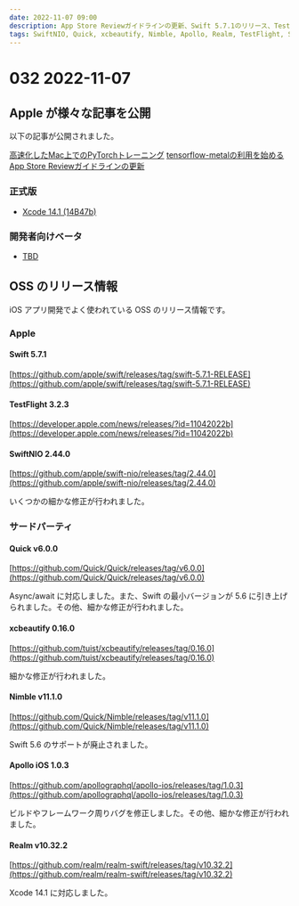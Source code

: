 ```yaml
---
date: 2022-11-07 09:00
description: App Store Reviewガイドラインの更新、Swift 5.7.1のリリース、TestFlight のリリース、ほか
tags: SwiftNIO, Quick, xcbeautify, Nimble, Apollo, Realm, TestFlight, Swift
---
```

# 032 2022-11-07

## Apple が様々な記事を公開

以下の記事が公開されました。

[高速化したMac上でのPyTorchトレーニング](https://developer.apple.com/metal/pytorch/)
[tensorflow-metalの利用を始める](https://developer.apple.com/metal/tensorflow-plugin/)
[App Store Reviewガイドラインの更新](https://developer.apple.com/news/?id=xk8d7p8c)

### 正式版

- [Xcode 14.1 (14B47b)](https://developer.apple.com/news/releases/?id=11012022a)

### 開発者向けベータ

- [TBD](TBD)

## OSS のリリース情報

iOS アプリ開発でよく使われている OSS のリリース情報です。

### Apple

#### Swift 5.7.1

[https://github.com/apple/swift/releases/tag/swift-5.7.1-RELEASE](https://github.com/apple/swift/releases/tag/swift-5.7.1-RELEASE)

#### TestFlight 3.2.3

[https://developer.apple.com/news/releases/?id=11042022b](https://developer.apple.com/news/releases/?id=11042022b)

#### SwiftNIO 2.44.0

[https://github.com/apple/swift-nio/releases/tag/2.44.0](https://github.com/apple/swift-nio/releases/tag/2.44.0)

いくつかの細かな修正が行われました。

### サードパーティ

#### Quick v6.0.0

[https://github.com/Quick/Quick/releases/tag/v6.0.0](https://github.com/Quick/Quick/releases/tag/v6.0.0)

Async/await に対応しました。また、Swift の最小バージョンが 5.6 に引き上げられました。その他、細かな修正が行われました。

#### xcbeautify 0.16.0

[https://github.com/tuist/xcbeautify/releases/tag/0.16.0](https://github.com/tuist/xcbeautify/releases/tag/0.16.0)

細かな修正が行われました。

#### Nimble v11.1.0

[https://github.com/Quick/Nimble/releases/tag/v11.1.0](https://github.com/Quick/Nimble/releases/tag/v11.1.0)

Swift 5.6 のサポートが廃止されました。


#### Apollo iOS 1.0.3

[https://github.com/apollographql/apollo-ios/releases/tag/1.0.3](https://github.com/apollographql/apollo-ios/releases/tag/1.0.3)

ビルドやフレームワーク周りバグを修正しました。その他、細かな修正が行われました。

#### Realm v10.32.2

[https://github.com/realm/realm-swift/releases/tag/v10.32.2](https://github.com/realm/realm-swift/releases/tag/v10.32.2)

Xcode 14.1 に対応しました。
